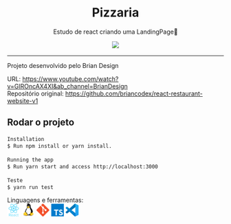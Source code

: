 <h1 align="center">Pizzaria</h1>

<p align="center">Estudo de react criando uma LandingPage🤖</p>
<div align="center">
  <img src="https://user-images.githubusercontent.com/92112596/143132635-ceb700cc-9e91-432d-af5d-e60aaed07bf9.gif" />
  <hr />

</div>
Projeto desenvolvido pelo Brian Design

URL: https://www.youtube.com/watch?v=GlROncAX4XI&ab_channel=BrianDesign <br />
Repositório original: https://github.com/briancodex/react-restaurant-website-v1


## Rodar o projeto 
```
Installation
$ Run npm install or yarn install.

Running the app
$ Run yarn start and access http://localhost:3000

Teste
$ yarn run test
```


<p align="left">
Linguagens e ferramentas: <br />
<img src="https://raw.githubusercontent.com/devicons/devicon/master/icons/react/react-original-wordmark.svg" alt="react" width="30" height="30"/> 
<img src="https://raw.githubusercontent.com/devicons/devicon/master/icons/linux/linux-original.svg" alt="linux" width="30" height="30" />
<img src="https://raw.githubusercontent.com/devicons/devicon/master/icons/git/git-original.svg" alt="git" width="30" height="30"/>
<img src="https://raw.githubusercontent.com/devicons/devicon/master/icons/typescript/typescript-plain.svg" alt="typescript" width="30" height="30" />
<img src="https://raw.githubusercontent.com/github/explore/80688e429a7d4ef2fca1e82350fe8e3517d3494d/topics/visual-studio-code/visual-studio-code.png" alt="perl" width="30" height="30" />
